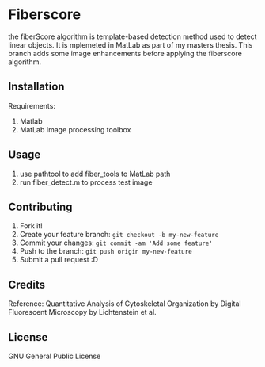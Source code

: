 # Fiberscore

the fiberScore algorithm is template-based detection method used to detect linear objects.
It is mplemeted in MatLab as part of my masters thesis. 
This branch adds some image enhancements before applying the fiberscore algorithm.

## Installation

Requirements:

1. Matlab
2. MatLab Image processing toolbox

## Usage

1. use pathtool to add fiber_tools to MatLab path
2. run fiber_detect.m to process test image

## Contributing

1. Fork it!
2. Create your feature branch: `git checkout -b my-new-feature`
3. Commit your changes: `git commit -am 'Add some feature'`
4. Push to the branch: `git push origin my-new-feature`
5. Submit a pull request :D

## Credits

Reference: Quantitative Analysis of Cytoskeletal Organization by Digital Fluorescent Microscopy by Lichtenstein et al.

## License

GNU General Public License
